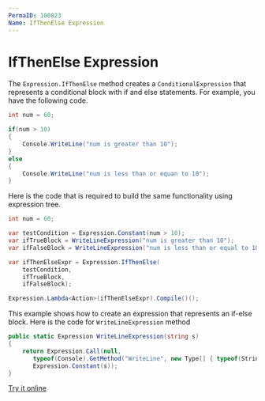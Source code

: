```yaml
---
PermaID: 100023
Name: IfThenElse Expression
---
```


# IfThenElse Expression

The `Expression.IfThenElse` method creates a `ConditionalExpression` that represents a conditional block with if and else statements. For example, you have the following code.

```csharp
int num = 60;

if(num > 10)
{
    Console.WriteLine("num is greater than 10");
}
else
{
    Console.WriteLine("num is less than or equan to 10");
}
```

Here is the code that is required to build the same functionality using expression tree.

```csharp
int num = 60;

var testCondition = Expression.Constant(num > 10);
var ifTrueBlock = WriteLineExpression("num is greater than 10");
var ifFalseBlock = WriteLineExpression("num is less than or equal to 10");

var ifThenElseExpr = Expression.IfThenElse(
    testCondition,
    ifTrueBlock,
    ifFalseBlock);

Expression.Lambda<Action>(ifThenElseExpr).Compile()();
```

This example shows how to create an expression that represents an if-else block. Here is the code for `WriteLineExpression` method

```csharp
public static Expression WriteLineExpression(string s)
{
    return Expression.Call(null,
       typeof(Console).GetMethod("WriteLine", new Type[] { typeof(String) }),
       Expression.Constant(s));
}
``` 

[Try it online](https://dotnetfiddle.net/v7jNni)
